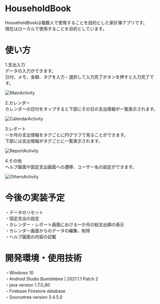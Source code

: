 # HouseholdBook

HouseholdBookは複数人で使用することを目的とした家計簿アプリです。  
現在はローカルで使用することを目的としています。  

# 使い方

1.支出入力  
データの入力ができます。  
日付、メモ、金額、タグを入力・選択して入力完了ボタンを押すと入力完了です。  

![MainActivity](https://lh3.googleusercontent.com/8ayrfcbLVbAYP021svMusuHI5Sl_AqpHuUoXeznh5ITUvsjFphBypmRzcHx_CHxjIDPq23BzHErbErlOlhpWBUXim-BXhnF1MRzutJpsPPgqD5FXQm53pCaE4ablz7JwCPtLQSWw_IcXt_xqKCi_Kc1ogp0CZJa3Wnk7kPtioHAZ72NPitOEK0Ph0tcmDYZgLmS3n_VS8MrrSo3p6SAQGCVGYfkrmiFmR4CN0Ps3hBNV-oFG3Fk9r0THHDrh6PaIspQEkTHgThD4TsOn2g5Mk7M51v8UZ-1gi_yLfYY4hSK8pQxt1C9ygIontD0wfcJzB0bM3Tu9-Pe9bBs5n1qIRuM3F4-fbBc8DzsOuCDOnhC23ug40YTcsNNKwRYwdTccZqaZ-6H4WwGr2b6Q2vnhNIqqJUsH57SYrLUJ0UulRo7Mfo-f_hgdFF9jWi-fBLjxsEU7OZz1EovFMHmQk-9he0DIk96lCyyFRMn13oxFNZfSJC_zF9Gni4pQkygDHESNKxoZfPDNF1wJ-cdNw_hq2yEnz9HCtn6TS0ZSYPIvIOQ9PzAXa_qxL8O3LaAzRZ0SVQOo-IL4gOZVDpx2N04AKht23gXmvuUEwyKOjxa_JAHbkrcme6rNMqWQO0cFv9_js9jl89Ya8uQPP9_IH_9RRwPtuEq7tAKOPnv8SRyXiGbSFf6R6jeZ-0QnyAIK-IMrQX-vuN27DFIQoV5lMPDoJpoeeIQ4eKGOCeH7-DsnAThMWq3bE6vN7dlKzkoeGA=w225-h400-no?authuser=0)

2.カレンダー  
カレンダーの日付をタップすると下部にその日の支出情報が一覧表示されます。  

![CalendarActivity](https://lh3.googleusercontent.com/6NN1qwzYqCnu-at_ZhepUQxTrkKGBzvoGVz-w9h5vvffcs5w4djk3WT1stnoaZK_uXduo4YjO44tjGiYQ4gigm4LhaDhq2revImRwF92fIPe-oCn0gvU2y56BZ71F62U4p3J78Bucw4rNG8YSq6OmJKnCznmzRAtIJr5GyFTlwGZcQQRwnXkLLLVZ6hOgF8bs6t6d8XsaYwRYW4YX-d-nQhr_x8mxltrXkowiSGq8wit2rKjEP75e_3nsv97AIM8Z2ubLw-S-4Otzy631dR-6VpwEiq4dA2EdNNAZEiYti3jIv72jAxipW8sCUHqzAQ5E_t-8_QcwCExmoL7F1Wj8ypOSA8sbmOi9kpzC0x_h6L7a6XCpvjtjVbGuNhpAGndsCmEAnIJLAUYB9z6pCdvah0-Au8It5n5fG2yy9jnlF5z1XX-8nZoFk8QeRzhin5l_vSfnxCDpABW03nPYzSiciwEWfRuSzdEKiEZC_TZvKzqJhpMMntO5tCaW-HRxpsU5Y9wmqu0FoHO2r8qh6R6f4K9qsdWAv4mzdhQuHxfU9jQtp21bwgYQQQC41y-MHmI15YRb38KsPSNRXKP9-Psq63DQTk4HsfCRv5jAcTl1XVaU6N7vAHXpTJkUyIfK7jmvKMADSg2GNBcdXajsho1oBBtphEuEjVxSWZyZsXOY05eUYoPScWWX6IDDzqiZaaTZTdTvCaBQl7V85KnAN-TDVpkCViklrlcfKhMcdWMjZHM72nozG4AWElRCmKTLA=w225-h400-no?authuser=0)

3.レポート  
一か月の支出情報をタグごとに円グラフで見ることができます。  
下部には支出情報がタグごとに一覧表示されます。  

![ReportActivity](https://lh3.googleusercontent.com/aKjW7hQl7Nf788mvC_x9Dqk5KkSWDsuwOmup3TqiPRbjfhpU6T956hvEUi_njBWNi_TOdDNkSPH_IK9_v9ggt8YM34dcNElCHRSaxXhUPiMppnuZj5m9rXjPJoW8fWPftJhDw5MzxRTklWQKir6FjiK-AEfRyPbEoFnu10-tZ7JCBeRBUeAMsN55LrxlXvA4DdGg5wWoRF9rxPd5s4N5_yhNVqGjbKP9bHlRCITn0kyQANZhaq1DR57AiQQiF8GPXV-s9O-7VhPp2uOZZmzZeOYnLX7ETG7wak8ZD_Boo15piVUbbf7-VB7nV16DWbIJHjv-AAT5GSa3q7-t9LgNZHSk1roUZy6ejVp5zJnKnh0w_xGejW4v4SM1fZguI3WRlBxjhqVT8MAw7R7rFOALqVQbtp1Y05kCfiJChY43Qlteby7mOCI_O1JK_4y0aLMuVGhen92nlQ8VH2_8JZ2WnO8wL5ip02ixwB8iyKYeaAhwMCKIqU34fF26RdQloUp1yknOZ25IJUD_H4hWRwknfWri60XZv9n7dA-kN1QZhjdsbUAoTp5qH_xMeWujGWD7QQDlY2_YcsFu7TXay672u3zJIIgAeOqeBqTJvsaiME3VXMzJWW5D9YoH3TvIrnOyfRKfSRfUMdXd-nZGyl_Z97mDYms4aOF4rC_crTSo4_k6EsIGCyEGQqLX4irAtxYZcNe-Ju-y8lXJZLhSulHPmGBOJWm6sPt4sVjshptnTtO_xxk__NkQRfLMy2zxSw=w225-h400-no?authuser=0)

4.その他  
ヘルプ画面や固定支出画面への遷移、ユーザー名の設定ができます。  

![OthersActivity](https://lh3.googleusercontent.com/LWFYj_GqcdL2CJWCYq-jCWjCrXUbIUSoK6smXDNEonxiL5_l8R-o9z9ywqBIAWIAvrAC72MPyaZD95oBS682xD1ln9eskZhuQ5kozynmdE-mHMWQqb8Jf_fA54W2Fs1bxZd4_FEVRguMTP15Lvp3_Sf1bctpDRj-pgaqX-lpfRomwKBFVSFfhbo_cBWFtnmaichYNGsXpj3pQ2YEeYJtdNjD-WaRv-jel6aEIhBkLc9Lih-bB7HHpcWfJoLtr6gAss3Rs_G57aEq9Yao2ubNB44Eu6gRbjLpXL5AJrrLZsJWB5y0CCIJrbMSJPIbr0Hh9b6BpOtW56K_v5a6jKhlLd69f5Tm-GI9rpZbNpxLRjvd1pSt6NEEflNYMj3ASiYaP6Ko5ZZb-idFMVsyAMIYE_HE_wC9coduKvTft3OlmVQeOEK-bTiWi2cy92e7oVWE0DMt3YK6CouiJWvzKQlIWivqMUWEzhsplOTjlfq0y_y9Ns76xztdZvHdd6RpwkA9HH3F0PtUDsCN9VSyZWxTu0YLFk0AxV2OxJoNK6EVUba8w0ZZGx02ZWSfE_e89BRUJNiJB5yre1qsM11KrR4U--U1fDdWlrW1gZ9QdJNkMqkChJI7yXsJvbAASWtTim-S89q7OuH8PzXOMgmzgcELGzQ7zoccwWjlrSKjhLpPxjYi1fCRYeKSxqjpUQ23bx8LZ4qgqOk856ME5IbGJXcdx4ZMbOkWByAGSFw3bc5uqKMVUq_IdlEWx1kxa0Y1gA=w225-h400-no?authuser=0)

# 今後の実装予定

・データのリセット  
・固定支出の設定  
・カレンダー・レポート画面における一か月の総支出額の表示  
・カレンダー画面からのデータの編集、削除  
・ヘルプ画面の内容の記載  

# 開発環境・使用技術

・Windows 10  
・Android Studio Bumblebee | 2021.1.1 Patch 2  
・java version 1.7.0_80  
・Firebase Firestore database  
・Sourcetree version 3.4.5.0  
